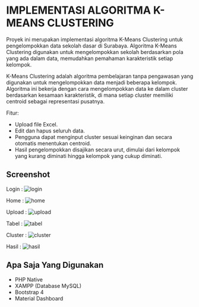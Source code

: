 # IMPLEMENTASI ALGORITMA K-MEANS CLUSTERING

Proyek ini merupakan implementasi algoritma K-Means Clustering untuk pengelompokkan data sekolah dasar di Surabaya. Algoritma K-Means Clustering digunakan untuk mengelompokkan sekolah berdasarkan pola yang ada dalam data, memudahkan pemahaman karakteristik setiap kelompok.

K-Means Clustering adalah algoritma pembelajaran tanpa pengawasan yang digunakan untuk mengelompokkan data menjadi beberapa kelompok. Algoritma ini bekerja dengan cara mengelompokkan data ke dalam cluster berdasarkan kesamaan karakteristik, di mana setiap cluster memiliki centroid sebagai representasi pusatnya.

Fitur:

- Upload file Excel.
- Edit dan hapus seluruh data.
- Pengguna dapat menginput cluster sesuai keinginan dan secara otomatis menentukan centroid.
- Hasil pengelompokkan disajikan secara urut, dimulai dari kelompok yang kurang diminati hingga kelompok yang cukup diminati.

## Screenshot

Login :
![login](https://github.com/NCholisM/kmeanscluster/assets/57277402/a7dac479-ce1b-4f27-815e-6613ad86b2e7)

Home :
![home](https://github.com/NCholisM/kmeanscluster/assets/57277402/2ce1ba60-fbc2-4cad-b435-34022aacd938)

Upload :
![upload](https://github.com/NCholisM/kmeanscluster/assets/57277402/45b174ea-9a12-4c47-a5e5-e8510ed35f46)

Tabel :
![tabel](https://github.com/NCholisM/kmeanscluster/assets/57277402/9fa8bec1-b980-4d7b-9daa-e421c816d256)

Cluster :
![cluster](https://github.com/NCholisM/kmeanscluster/assets/57277402/b6baf1b9-c8b5-4c0f-861a-921e54e7536b)

Hasil :
![hasil](https://github.com/NCholisM/kmeanscluster/assets/57277402/9e8cbb91-140c-4962-b816-62edc81f9fc9)


## Apa Saja Yang Digunakan

-   PHP Native
-   XAMPP (Database MySQL)
-   Bootstrap 4
-   Material Dashboard
